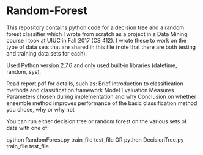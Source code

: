# Random-Forest
This repository contains python code for a decision tree and a random forest classifier which I wrote from scratch as a project
in a Data Mining course I took at UIUC in Fall 2017 (CS 412). I wrote these to work on the type of data sets that are shared in this file
(note that there are both testing and training data sets for each).

Used Python version 2.7.6 and only used built-in libraries (datetime, random, sys).

Read report.pdf for details, such as:
  Brief introduction to classification methods and classification framework
  Model Evaluation Measures
  Parameters chosen during implementation and why
  Conclusion on whether ensemble method improves performance of the basic classification method you chose, why or why not
  
You can run either decision tree or random forest on the various sets of data with one of:

python RandomForest.py train_file test_file
OR
python DecisionTree.py train_file test_file
  
